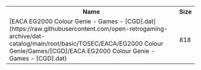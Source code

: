 <table>
<tr><th>Name</th><th>Size</th></tr>
<tr><td>
[EACA EG2000 Colour Genie - Games - [CGD].dat](https://raw.githubusercontent.com/open-retrogaming-archive/dat-catalog/main/root/basic/TOSEC/EACA/EG2000 Colour Genie/Games/[CGD]/EACA EG2000 Colour Genie - Games - [CGD].dat)
</td><td>818</td></tr>
</table>
